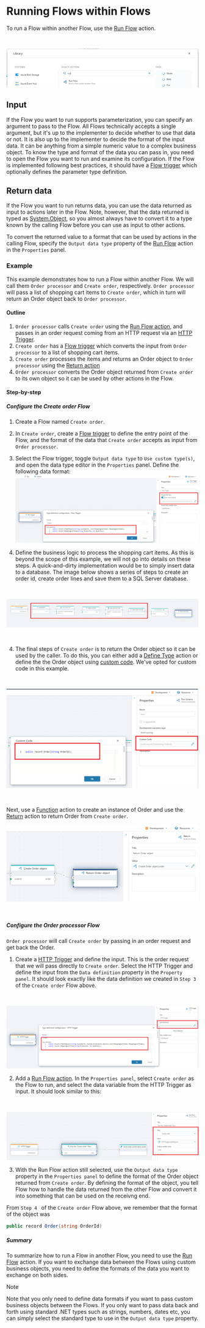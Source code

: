 
# Running Flows within Flows

To run a Flow within another Flow, use the [Run Flow](../../actions/built-in/run-flow.md) action. 
 
<br/>

![img](../../../../images/running4.png)

## Input

If the Flow you want to run supports parameterization, you can specify an argument to pass to the Flow. All Flows technically accepts a single argument, but it's up to the implementer to decide whether to use that data or not. It is also up to the implementer to decide the format of the input data. It can be anything from a simple numeric value to a complex business object. To know the type and format of the data you can pass in, you need to open the Flow you want to run and examine its configuration. If the Flow is implemented following best practices, it should have a [Flow trigger](../../triggers/flow-trigger.md) which optionally defines the parameter type definition.

## Return data

If the Flow you want to run returns data, you can use the data returned as input to actions later in the Flow. Note, however, that the data returned is typed as [System.Object](https://learn.microsoft.com/en-us/dotnet/api/system.object), so you almost always have to convert it to a type known by the calling Flow before you can use as input to other actions. 

To convert the returned value to a format that can be used by actions in the calling Flow, specify the `Output data type` property of the [Run Flow](../../actions/built-in/run-flow.md) action in the `Properties` panel. 
 

### Example

This example demonstrates how to run a Flow within another Flow. We will call them `Order processor` and `Create order`, respectively.
`Order processor` will pass a list of shopping cart items to `Create order`, which in turn will return an Order object back to `Order processor`.

#### Outline

1) `Order processor` calls `Create order` using the [Run Flow action](../../actions/built-in/run-flow.md), and passes in an order request coming from an HTTP request via an [HTTP Trigger](../../triggers/http-trigger.md).  
2) `Create order` has a [Flow trigger](../../triggers/flow-trigger.md) which converts the input from `Order processor` to a list of shopping cart items.
3) `Create order` processes the items and returns an Order object to `Order processor` using the [Return action](../../actions/built-in/return.md)
4) `Order processor` converts the Order object returned from `Create order` to its own object so it can be used by other actions in the Flow.


#### Step-by-step

##### Configure the Create order Flow

1) Create a Flow named `Create order`.

2) In `Create order`, create a [Flow trigger](../../triggers/flow-trigger.md) to define the entry point of the Flow, and the format of the data that `Create order` accepts as input from `Order processor`.

3) Select the Flow trigger, toggle `Output data type` to `Use custom type(s)`, and open the data type editor in the `Properties` panel. Define the following data format:  
![img](../../../../images/nested_execution_example_create_order_datatype.png)

4) Define the business logic to process the shopping cart items. As this is beyond the scope of this example, we will not go into details on these steps. A quick-and-dirty implementation would be to simply insert data to a database. The image below shows a series of steps to create an order id, create order lines and save them to a SQL Server database.
<br/>

![img](/images/nested_execution_example_insert_to_db.png)

<br/>

4) The final steps of `Create order` is to return the Order object so it can be used by the caller. 
To do this, you can either add a [Define Type](../../actions/built-in/define-type.md) action or define the the Order object using [custom code](../defining-custom-code.md). We've opted for custom code in this example. 

<br/>

![img](/images/nested_execution_example_order_custom_code.png)

<br/>

Next, use a [Function](../../actions/built-in/function.md) action to create an instance of Order and use the [Return](../../actions/built-in/return.md) action to return Order from `Create order`.

![img](/images/nested_execution_example_return_order.png)

<br/>

##### Configure the Order processor Flow

`Order processor` will call `Create order` by passing in an order request and get back the Order.

1) Create a [HTTP Trigger](../../triggers/http-trigger.md) and define the input. This is the order request that we will pass directly to `Create order`. 
Select the HTTP Trigger and define the input from the `Data definition` property in the `Property panel`. It should look exactly like the data definition we created in `Step 3` of the `Create order` Flow above.

<br/>

![img](/images/nested_execution_example_create_order_request_datatype.png)

2) Add a [Run Flow action](../../actions/built-in/run-flow.md). In the `Properties panel`, select `Create order` as the Flow to run, and select the data variable from the HTTP Trigger as input. It should look similar to this:
<br/>

![img](/images/nested_execution_example_run_create_order.png)

3) With the Run Flow action still selected, use the `Output data type` property in the `Properties panel` to define the format of the Order object returned from `Create order`. By defining the format of the object, you tell Flow how to handle the data returned from the other Flow and convert it into something that can be used on the receivng end.  

From `Step 4 ` of the `Create order` Flow above, we remember that the format of the object was

```csharp
public record Order(string OrderId)
```

##### Summary

To summarize how to run a Flow in another Flow, you need to use the [Run Flow](../../actions/built-in/run-flow.md) action.
If you want to exchange data between the Flows using custom business objects, you need to define the formats of the data you want to exchange on both sides. 

> [!NOTE]
> Note that you only need to define data formats if you want to pass custom business objects between the Flows. If you only want to pass data back and forth  using standard .NET types such as strings, numbers, dates etc, you can simply select the standard type to use in the `Output data type` property. 

